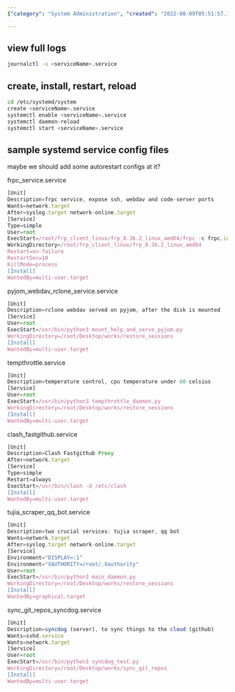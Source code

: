 ```yaml
---
{"category": "System Administration", "created": "2022-08-09T05:51:57.121Z", "date": "2022-08-09 05:51:57", "description": "This article provides instructions for managing systemd services and viewing logs on Linux. It includes sample configuration files for various applications such as frpc, pyjom_webdav_rclone, clash_fastgithub, tujia_scraper_qq_bot, tempthrottle, and sync_git_repos_syncdog.", "modified": "2022-08-18T07:38:56.055Z", "tags": ["linux", "service", "system manage", "systemd"], "title": "Systemd On Linux, Maintainence Details"}

---
```


## view full logs

```bash
journalctl -u <serviceName>.service

```

## create, install, restart, reload

```bash
cd /etc/systemd/system
create <serviceName>.service
systemctl enable <serviceName>.service
systemctl daemon-reload
systemctl start <serviceName>.service

```

## sample systemd service config files

maybe we should add some autorestart configs at it?

frpc_service.service

```js
[Unit]
Description=frpc service, expose ssh, webdav and code-server ports
Wants=network.target
After=syslog.target network-online.target
[Service]
Type=simple
User=root
ExecStart=/root/frp_client_linux/frp_0.36.2_linux_amd64/frpc -c frpc.ini
WorkingDirectory=/root/frp_client_linux/frp_0.36.2_linux_amd64
Restart=on-failure
RestartSec=10
KillMode=process
[Install]
WantedBy=multi-user.target

```

pyjom_webdav_rclone_service.service

```js
[Unit]
Description=rclone webdav served on pyjom, after the disk is mounted
[Service]
User=root
ExecStart=/usr/bin/python3 mount_help_and_serve_pyjom.py
WorkingDirectory=/root/Desktop/works/restore_sessions
[Install]
WantedBy=multi-user.target

```

tempthrottle.service

```js
[Unit]
Description=temperature control, cpu temperature under 60 celsius
[Service]
User=root
ExecStart=/usr/bin/python3 tempthrottle_daemon.py
WorkingDirectory=/root/Desktop/works/restore_sessions
[Install]
WantedBy=multi-user.target

```

clash_fastgithub.service

```js
[Unit]
Description=Clash Fastgithub Proxy
After=network.target
[Service]
Type=simple
Restart=always
ExecStart=/usr/bin/clash -d /etc/clash
[Install]
WantedBy=multi-user.target

```

tujia_scraper_qq_bot.service

```js
[Unit]
Description=two crucial services: tujia scraper, qq bot
Wants=network.target
After=syslog.target network-online.target
[Service]
Environment="DISPLAY=:1"
Environment="XAUTHORITY=/root/.Xauthority"
User=root
ExecStart=/usr/bin/python3 main_daemon.py
WorkingDirectory=/root/Desktop/works/restore_sessions
[Install]
WantedBy=graphical.target

```

sync_git_repos_syncdog.service

```js
[Unit]
Description=syncdog (server), to sync things to the cloud (github)
Wants=sshd.service
Wants=network.target
[Service]
User=root
ExecStart=/usr/bin/python3 syncdog_test.py
WorkingDirectory=/root/Desktop/works/sync_git_repos
[Install]
WantedBy=multi-user.target

```

